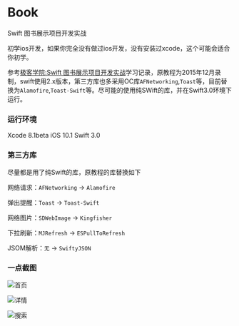 # Book
Swift 图书展示项目开发实战

初学ios开发，如果你完全没有做过ios开发，没有安装过xcode，这个可能会适合你初学。

参考[极客学院:Swift 图书展示项目开发实战](http://www.jikexueyuan.com/course/2358.html)学习记录，原教程为2015年12月录制，swift使用2.x版本，第三方库也多采用OC库`AFNetworking`,`Toast`等，目前替换为`Alamofire`,`Toast-Swift`等。尽可能的使用纯SWift的库，并在Swift3.0环境下运行。

### 运行环境
Xcode 8.1beta
iOS 10.1
Swift 3.0

### 第三方库
尽量都是用了纯Swift的库，原教程的库替换如下

网络请求：`AFNetworking` -> `Alamofire`

弹出提醒：`Toast` -> `Toast-Swift`

网络图片：`SDWebImage` -> `Kingfisher`

下拉刷新：`MJRefresh` -> `ESPullToRefresh`

JSOM解析：`无️` -> `SwiftyJSON`

### 一点截图

![首页](https://raw.githubusercontent.com/svcvit/Book/master/snap/01_250.jpg)

![详情](https://raw.githubusercontent.com/svcvit/Book/master/snap/02_250.jpg)

![搜索](https://raw.githubusercontent.com/svcvit/Book/master/snap/03_250.jpg)
